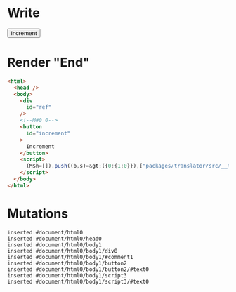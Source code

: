 # Write
  <div id=ref></div><!M#0 0><button id=increment>Increment</button><script>(M$h=[]).push((b,s)=>({0:{1:0}}),["packages/translator/src/__tests__/fixtures/lifecycle-tag/template.marko_0_x",0,])</script>


# Render "End"
```html
<html>
  <head />
  <body>
    <div
      id="ref"
    />
    <!--M#0 0-->
    <button
      id="increment"
    >
      Increment
    </button>
    <script>
      (M$h=[]).push((b,s)=&gt;({0:{1:0}}),["packages/translator/src/__tests__/fixtures/lifecycle-tag/template.marko_0_x",0,])
    </script>
  </body>
</html>
```

# Mutations
```
inserted #document/html0
inserted #document/html0/head0
inserted #document/html0/body1
inserted #document/html0/body1/div0
inserted #document/html0/body1/#comment1
inserted #document/html0/body1/button2
inserted #document/html0/body1/button2/#text0
inserted #document/html0/body1/script3
inserted #document/html0/body1/script3/#text0
```
